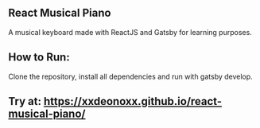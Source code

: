 ## React Musical Piano
A musical keyboard made with ReactJS and Gatsby for learning purposes.

## How to Run:
Clone the repository, install all dependencies and run with gatsby develop.

## Try at: https://xxdeonoxx.github.io/react-musical-piano/
